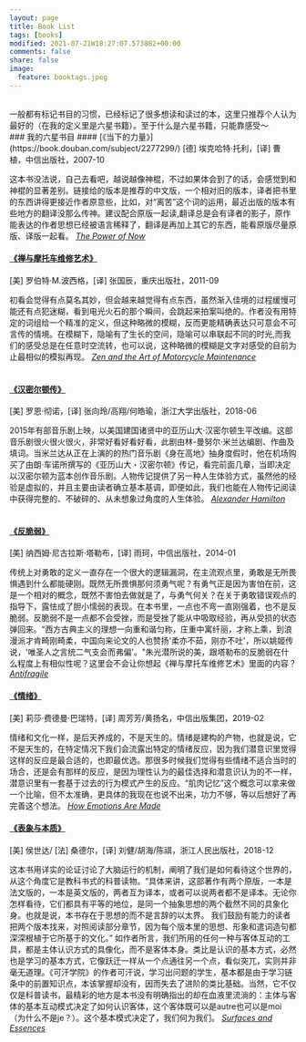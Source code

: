 ```yaml
---
layout: page
title: Book List
tags: [books]
modified: 2021-07-21W18:27:07.573882+00:00
comments: false
share: false
image:
  feature: booktags.jpeg
---
```

<br />
一般都有标记书目的习惯，已经标记了很多想读和读过的本，这里只推荐个人认为最好的（在我的定义里是六星书籍）。至于什么是六星书籍，只能靠感受～
<br />
### 我的六星书目
#### [《当下的力量》](https://book.douban.com/subject/2277299/)
[德] 埃克哈特·托利，[译] 曹植，中信出版社，2007-10  

这本书没法说，自己去看吧，越说越像神棍，不过如果体会到了的话，会感觉到和神棍的显著差别。链接给的版本是推荐的中文版，一个相对旧的版本，译者把书里的东西讲得更接近作者原意些，比如，对“离苦”这个词的运用，最近出版的版本有些地方的翻译没那么传神。建议配合原版一起读,翻译总是会有译者的影子，原作能表达的作者思想已经被语言稀释了，翻译是再加上其它的东西，能看原版尽量原版、译版一起看。
_[The Power of Now](https://book.douban.com/subject/2082251/)_
<br>

#### [《禅与摩托车维修艺术》](https://book.douban.com/subject/6811366/)
[美] 罗伯特·M.波西格，[译] 张国辰，重庆出版社，2011-09  

初看会觉得有点莫名其妙，但会越来越觉得有点东西，虽然渐入佳境的过程缓慢可能还有点犯迷糊，看到电光火石的那个瞬间，会跳起来拍案叫绝的。作者没有用特定的词组给一个精准的定义，但这种略微的模糊，反而更能精确表达只可意会不可言传的情境。在模糊下，隐喻有了生长的空间，隐喻可以串联起不同的时光,而我们的感受总是在任意时空流转，也可以说，这种略微的模糊是文字对感受的目前为止最相似的模拟再现。
_[Zen and the Art of Motorcycle Maintenance](https://book.douban.com/subject/1478120/)_  
<br>

#### [《汉密尔顿传》](https://book.douban.com/subject/27598715/)  
[美] 罗恩·彻诺，[译] 张向玲/高翔/何皓瑜，浙江大学出版社，2018-06  

2015年有部音乐剧上映，以美国建国诸贤中的亚历山大·汉密尔顿生平改编。这部音乐剧很火很火很火，非常好看好看好看，此剧由林-曼努尔·米兰达编剧、作曲及填词。当米兰达从正在上演的的热门音乐剧《身在高地》抽身度假时，他在机场购买了由朗·车诺所撰写的《亚历山大・汉密尔顿》传记，看完前面几章，当即决定以汉密尔顿为蓝本创作音乐剧。人物传记提供了另一种人生体验方式，虽然他的经验是虚拟的，并且主要由读者确立基本基调，即便如此，我们也能在人物传记阅读中获得完整的、不破碎的、从未想象过角度的人生体验。
_[Alexander Hamilton](https://book.douban.com/subject/1472836/)_  
<br>

#### [《反脆弱》](https://book.douban.com/subject/25782902/)  
[美] 纳西姆·尼古拉斯·塔勒布，[译] 雨珂，中信出版社，2014-01  

传统上对勇敢的定义一直存在一个很大的逻辑漏洞，在主流观点里，勇敢是无所畏惧遇到什么都能硬刚。既然无所畏惧那何须勇气呢？有勇气正是因为害怕在前，这是一个相对的概念，既然不害怕去做就是了，与勇气何关？在关于勇敢错误观点的指导下，露怯成了胆小懦弱的表现。在本书里，一点也不弯一直刚强着，也不是反脆弱。反脆弱不是一点都不会受挫，而是受挫了能从中吸取经验，再从受损的状态弹回来。“西方古典主义的理想一向重和谐匀称，庄重中寓纤丽，才称上乘，到浪漫派才肯畸刚畸柔，中国向来论文的人也赞扬'柔亦不茹，刚亦不吐'，所以姚姬传说，'唯圣人之言统二气支会而弗偏'。"朱光潜所说的美，跟塔勒布的反脆弱在什么程度上有相似性呢？这里会不会让你想起《禅与摩托车维修艺术》里面的内容？
_[Antifragile](https://book.douban.com/subject/10545758/)_
<br>

#### [《情绪》](https://book.douban.com/subject/30443490/)  
[美] 莉莎·费德曼·巴瑞特，[译] 周芳芳/黄扬名，中信出版集团，2019-02  

情绪和文化一样，是后天养成的，不是天生的。情绪是建构的产物，也就是说，它不是天生的，在特定情况下我们会流露出特定的情绪反应，因为我们潜意识里觉得这样的反应是最合适的，也即最优选。那很多时候我们觉得有些情绪不适合当时的场合，还是会有那样的反应，是因为理性认为的最佳选择和潜意识认为的不一样，潜意识里有一套基于过去的行为模式产生的反应。“肌肉记忆”这个概念可以拿来做一个比喻，但不太准确，更具体的我现在也说不出来，功力不够，等以后想好了再完善这个想法。
_[How Emotions Are Made](https://book.douban.com/subject/26816436/)_
<br>

#### [《表象与本质》](https://book.douban.com/subject/30383926/)
[美] 侯世达/ [法] 桑德尔，[译] 刘健/胡海/陈祺，浙江人民出版社，2018-12

这本书用详实的论证讨论了大脑运行的机制，阐明了我们是如何看待这个世界的，从这个角度它是教科书式的科普读物。“具体来讲，这部著作有两个原版，一本是法文版的，一本是英文版的，两者互为译本，或者可以说两者都不是译本。无论你怎样看待，它们都具有平等的地位，是同一个抽象思想的两个截然不同的具象化身。也就是说，本书存在于思想的而不是言辞的以太界。 我们鼓励有能力的读者把两个版本找来，对照阅读部分章节，因为每个版本里的思想、形象和遣词造句都深深根植于它所基于的文化。” 如作者所言，我们所用的任何一种与客体互动的工具，都是主体认识方式的具像化，而不是客体本身。类比是认识的基本方式，必然也是学习的基本方式，它像跃迁一样从一个点通往另一个点，看似突兀，实则并非毫无道理。《可汗学院》的作者可汗说，学习出问题的学生，基本都是由于学习链条中的前置知识点，本该掌握却没有，因而失去了进阶的类比基础。当然，它不仅仅是科普读书，最精彩的地方是本书没有明确指出的却在血液里流淌的：主体与客体的基本互动模式决定了如何认识客体，这个客体既可以是autre也可以是moi（为什么不是je？）。这个基本模式决定了，我们何为我们。
_[Surfaces and Essences](https://book.douban.com/subject/4778777/)_
<br>

<br>
